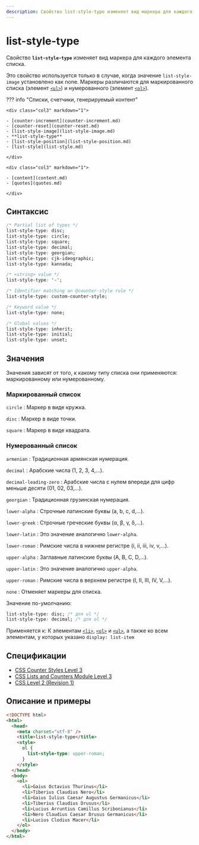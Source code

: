 ```yaml
---
description: Свойство list-style-type изменяет вид маркера для каждого элемента списка
---
```


# list-style-type

Свойство **`list-style-type`** изменяет вид маркера для каждого элемента списка.

Это свойство используется только в случае, когда значение `list-style-image` установлено как none. Маркеры различаются для маркированного списка (элемент [`<ul>`](/html/ul/)) и нумерованного (элемент [`<ol>`](/html/ol/)).

??? info "Списки, счетчики, генерируемый контент"

    <div class="col3" markdown="1">

    - [counter-increment](counter-increment.md)
    - [counter-reset](counter-reset.md)
    - [list-style-image](list-style-image.md)
    - **list-style-type**
    - [list-style-position](list-style-position.md)
    - [list-style](list-style.md)

    </div>

    <div class="col3" markdown="1">

    - [content](content.md)
    - [quotes](quotes.md)

    </div>

## Синтаксис

```css
/* Partial list of types */
list-style-type: disc;
list-style-type: circle;
list-style-type: square;
list-style-type: decimal;
list-style-type: georgian;
list-style-type: cjk-ideographic;
list-style-type: kannada;

/* <string> value */
list-style-type: '-';

/* Identifier matching an @counter-style rule */
list-style-type: custom-counter-style;

/* Keyword value */
list-style-type: none;

/* Global values */
list-style-type: inherit;
list-style-type: initial;
list-style-type: unset;
```

## Значения

Значения зависят от того, к какому типу списка они применяются: маркированному или нумерованному.

### Маркированный список

`circle`
: Маркер в виде кружка.

`disc`
: Маркер в виде точки.

`square`
: Маркер в виде квадрата.

### Нумерованный список

`armenian`
: Традиционная армянская нумерация.

`decimal`
: Арабские числа (1, 2, 3, 4,...).

`decimal-leading-zero`
: Арабские числа с нулем впереди для цифр меньше десяти (01, 02, 03,...).

`georgian`
: Традиционная грузинская нумерация.

`lower-alpha`
: Строчные латинские буквы (a, b, c, d,...).

`lower-greek`
: Строчные греческие буквы (α, β, γ, δ,...).

`lower-latin`
: Это значение аналогично `lower-alpha`.

`lower-roman`
: Римские числа в нижнем регистре (i, ii, iii, iv, v,...).

`upper-alpha`
: Заглавные латинские буквы (A, B, C, D,...).

`upper-latin`
: Это значение аналогично `upper-alpha`.

`upper-roman`
: Римские числа в верхнем регистре (I, II, III, IV, V,...).

`none`
: Отменяет маркеры для списка.

Значение по-умолчанию:

```css
list-style-type: disc; /* для ul */
list-style-type: decimal; /* для ol */
```

Применяется к: К элементам [`<li>`](../html/li.md), [`<ol>`](../html/ol.md) и [`<ul>`](../html/ul.md), а также ко всем элементам, у которых указано `display: list-item`

## Спецификации

- [CSS Counter Styles Level 3](http://dev.w3.org/csswg/css-counter-styles-3/#extending-css2)
- [CSS Lists and Counters Module Level 3](http://dev.w3.org/csswg/css3-lists/#list-style-type)
- [CSS Level 2 (Revision 1)](http://www.w3.org/TR/CSS2/generate.html#propdef-list-style-type)

## Описание и примеры

```html
<!DOCTYPE html>
<html>
  <head>
    <meta charset="utf-8" />
    <title>list-style-type</title>
    <style>
      ol {
        list-style-type: upper-roman;
      }
    </style>
  </head>
  <body>
    <ol>
      <li>Gaius Octavius Thurinus</li>
      <li>Tiberius Claudius Nero</li>
      <li>Gaius Iulius Caesar Augustus Germanicus</li>
      <li>Tiberius Claudius Drusus</li>
      <li>Lucius Arruntius Camillus Scribonianus</li>
      <li>Nero Claudius Caesar Drusus Germanicus</li>
      <li>Lucius Clodius Macer</li>
    </ol>
  </body>
</html>
```
